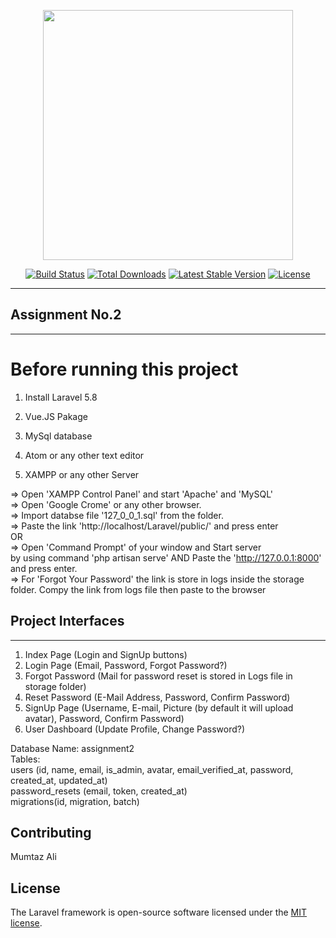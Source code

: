 <p align="center"><img src="https://res.cloudinary.com/dtfbvvkyp/image/upload/v1566331377/laravel-logolockup-cmyk-red.svg" width="400"></p>

<p align="center">
<a href="https://travis-ci.org/laravel/framework"><img src="https://travis-ci.org/laravel/framework.svg" alt="Build Status"></a>
<a href="https://packagist.org/packages/laravel/framework"><img src="https://poser.pugx.org/laravel/framework/d/total.svg" alt="Total Downloads"></a>
<a href="https://packagist.org/packages/laravel/framework"><img src="https://poser.pugx.org/laravel/framework/v/stable.svg" alt="Latest Stable Version"></a>
<a href="https://packagist.org/packages/laravel/framework"><img src="https://poser.pugx.org/laravel/framework/license.svg" alt="License"></a>


***********************************************
## Assignment No.2
*********************************************** 
</p>

# Before running this project

1. Install Laravel 5.8

2. Vue.JS Pakage

3. MySql database

4. Atom or any other text editor  

7. XAMPP or any other Server





=>	Open 'XAMPP Control Panel' and start 'Apache' and 'MySQL' <br>
=>	Open 'Google Crome' or any other browser. <br>
=> Import databse file '127_0_0_1.sql' from the folder. <br>
=>	Paste the link 'http://localhost/Laravel/public/' and press enter <br>
			OR <br>
=>	Open 'Command Prompt' of your window and Start server <br>
	by using command 'php artisan serve' AND Paste the 'http://127.0.0.1:8000' and press enter.<br>
=>	For 'Forgot Your Password' the link is store in logs inside the storage folder. Compy the link from logs file then paste to the browser


## Project Interfaces
**********************************
1. Index Page (Login and SignUp buttons)
2. Login Page (Email, Password, Forgot Password?)
3. Forgot Password (Mail for password reset is stored in Logs file in storage folder) 
4. Reset Password (E-Mail Address, Password, Confirm Password)
5. SignUp Page (Username, E-mail, Picture (by default it will upload avatar), Password, Confirm Password)
6. User Dashboard (Update Profile, Change Password?)

Database Name: assignment2 <br>
Tables: <br>
users (id, name, email, is_admin, avatar, email_verified_at, password, created_at, updated_at)<br>
password_resets (email, token, created_at)<br>
migrations(id, migration, batch)<br>


## Contributing

Mumtaz Ali


## License

The Laravel framework is open-source software licensed under the [MIT license](https://opensource.org/licenses/MIT).

